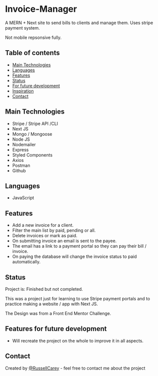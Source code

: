 # Invoice-Manager
A MERN + Next site to send bills to clients and manage them. Uses stripe payment system.

Not mobile repsonsive fully.


## Table of contents

- [Main Technologies](#technologies)
- [Languages](#languages)
- [Features](#features)
- [Status](#status)
- [For future development](#features-for-future-development)
- [Inspiration](#inspiration)
- [Contact](#contact)

## Main Technologies

- Stripe / Stripe API /CLI
- Next JS
- Mongo / Mongoose
- Node JS
- Nodemailer
- Express
- Styled Components
- Axios
- Postman
- Github

## Languages
- JavaScript

## Features

- Add a new invoice for a client.
- Filter the main list by paid, pending or all.
- Delete invoices or mark as paid.
- On submitting invoice an email is sent to the payee.
- The email has a link to a payment portal so they can pay their bill / invoice.
- On paying the database will change the invoice status to paid automatically.


## Status

Project is: Finished but not completed.

This was a project just for learning to use Stripe payment portals and to practice making a website / app with Next JS.  

The Design was from a Front End Mentor Challenge.


## Features for future development
- Will recreate the project on the whole to improve it in all aspects.


## Contact
Created by [@RussellCarey](https://twitter.com/russellcareyy) - feel free to contact me about the project
